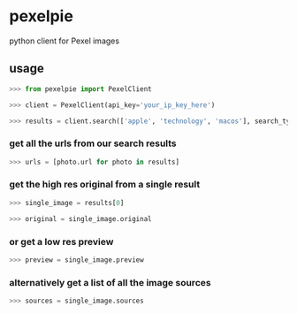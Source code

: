 # pexelpie
python client for Pexel images

## usage

```python
>>> from pexelpie import PexelClient

>>> client = PexelClient(api_key='your_ip_key_here')

>>> results = client.search(['apple', 'technology', 'macos'], search_type='photo')

```

### get all the urls from our search results
```python
>>> urls = [photo.url for photo in results]
```
### get the high res original from a single result
```python
>>> single_image = results[0]

>>> original = single_image.original
```
### or get a low res preview
```python
>>> preview = single_image.preview
```
### alternatively get a list of all the image sources
```python
>>> sources = single_image.sources
```
